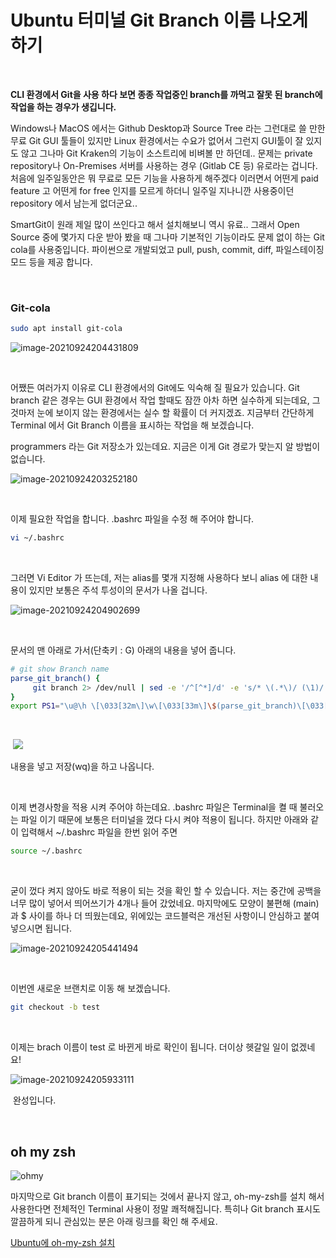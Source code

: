 # Ubuntu 터미널 Git Branch 이름 나오게 하기

​			

**CLI 환경에서 Git을 사용 하다 보면 종종 작업중인 branch를 까먹고 잘못 된 branch에 작업을 하는 경우가 생깁니다.** 

Windows나 MacOS 에서는 Github Desktop과 Source Tree 라는 그런대로 쓸 만한 무료 Git GUI 툴들이 있지만 Linux 환경에서는 수요가 없어서 그런지 GUI툴이 잘 있지도 않고 그나마 Git Kraken의 기능이 소스트리에 비벼볼 만 하던데.. 문제는 private repository나 On-Premises 서버를 사용하는 경우 (Gitlab CE 등) 유로라는 겁니다. 처음에 일주일동안은 뭐 무료로 모든 기능을 사용하게 해주겠다 이러면서 어떤게 paid feature 고 어떤게 for free 인지를 모르게 하더니 일주일 지나니깐 사용중이던 repository 에서 남는게 없더군요..  

SmartGit이 원래 제일 많이 쓰인다고 해서 설치해보니 역시 유료.. 그래서 Open Source 중에 몇가지 다운 받아 봤을 때 그나마 기본적인 기능이라도 문제 없이 하는 Git cola를 사용중입니다. 파이썬으로 개발되었고 pull, push, commit, diff, 파일스테이징 모드 등을 제공 합니다.

​	

### Git-cola

```bash
sudo apt install git-cola
```

![image-20210924204431809](https://raw.githubusercontent.com/Shane-Park/markdownBlog/master/OS/linux/ubuntu/gitbranch.assets/image-20210924204431809.webp)

​		

어쨌든 여러가지 이유로 CLI 환경에서의 Git에도 익숙해 질 필요가 있습니다. Git branch 같은 경우는 GUI 환경에서 작업 할때도 잠깐 아차 하면 실수하게 되는데요, 그것마저 눈에 보이지 않는 환경에서는 실수 할 확률이 더 커지겠죠. 지금부터 간단하게 Terminal 에서 Git Branch 이름을 표시하는 작업을 해 보겠습니다.



programmers 라는 Git 저장소가 있는데요. 지금은 이게 Git 경로가 맞는지 알 방법이 없습니다.

![image-20210924203252180](https://raw.githubusercontent.com/Shane-Park/markdownBlog/master/OS/linux/ubuntu/gitbranch.assets/image-20210924203252180.webp)

​	

이제 필요한 작업을 합니다. .bashrc 파일을 수정 해 주어야 합니다.

```bash
vi ~/.bashrc
```

​		

그러면 Vi Editor 가 뜨는데, 저는 alias를 몇개 지정해 사용하다 보니 alias 에 대한 내용이 있지만 보통은 주석 투성이의 문서가 나올 겁니다.

![image-20210924204902699](https://raw.githubusercontent.com/Shane-Park/markdownBlog/master/OS/linux/ubuntu/gitbranch.assets/image-20210924204902699.webp)

​	

문서의 맨 아래로 가서(단축키 : G) 아래의 내용을 넣어 줍니다.

```bash
# git show Branch name
parse_git_branch() {
     git branch 2> /dev/null | sed -e '/^[^*]/d' -e 's/* \(.*\)/ (\1)/'
}
export PS1="\u@\h \[\033[32m\]\w\[\033[33m\]\$(parse_git_branch)\[\033[00m\] $ "

```

​				

​	![](https://raw.githubusercontent.com/Shane-Park/markdownBlog/master/OS/linux/ubuntu/gitbranch.assets/image-20210924205202428.webp)

내용을 넣고 저장(wq)을 하고 나옵니다.	

​	

이제 변경사항을 적용 시켜 주어야 하는데요. .bashrc 파일은 Terminal을 켤 때 불러오는 파일 이기 때문에 보통은 터미널을 껐다 다시 켜야 적용이 됩니다. 하지만 아래와 같이 입력해서 ~/.bashrc 파일을 한번 읽어 주면

```bash
source ~/.bashrc
```

​	

굳이 껐다 켜지 않아도 바로 적용이 되는 것을 확인 할 수 있습니다. 저는 중간에 공백을 너무 많이 넣어서 띄어쓰기가 4개나 들어 갔었네요. 마지막에도 모양이 불편해 (main)과 $ 사이를 하나 더 띄웠는데요, 위에있는 코드블럭은 개선된 사항이니 안심하고 붙여 넣으시면 됩니다.

![image-20210924205441494](https://raw.githubusercontent.com/Shane-Park/markdownBlog/master/OS/linux/ubuntu/gitbranch.assets/image-20210924205441494.webp)	

​	

이번엔 새로운 브랜치로 이동 해 보겠습니다.	

```bash
git checkout -b test
```

​		

이제는 brach 이름이 test 로 바뀐게 바로 확인이 됩니다. 더이상 헷갈일 일이 없겠네요!

![image-20210924205933111](https://raw.githubusercontent.com/Shane-Park/markdownBlog/master/OS/linux/ubuntu/gitbranch.assets/image-20210924205933111.webp)

​	완성입니다.

​		

## oh my zsh

![ohmy](https://raw.githubusercontent.com/Shane-Park/markdownBlog/master/OS/linux/ubuntu/gitbranch.assets/ohmy.webp)

마지막으로 Git branch 이름이 표기되는 것에서 끝나지 않고, oh-my-zsh를 설치 해서 사용한다면 전체적인 Terminal 사용이 정말 쾌적해집니다. 특히나 Git branch 표시도  깔끔하게 되니 관심있는 분은 아래 링크를 확인 해 주세요.

[Ubuntu에 oh-my-zsh 설치](https://shanepark.tistory.com/248)



